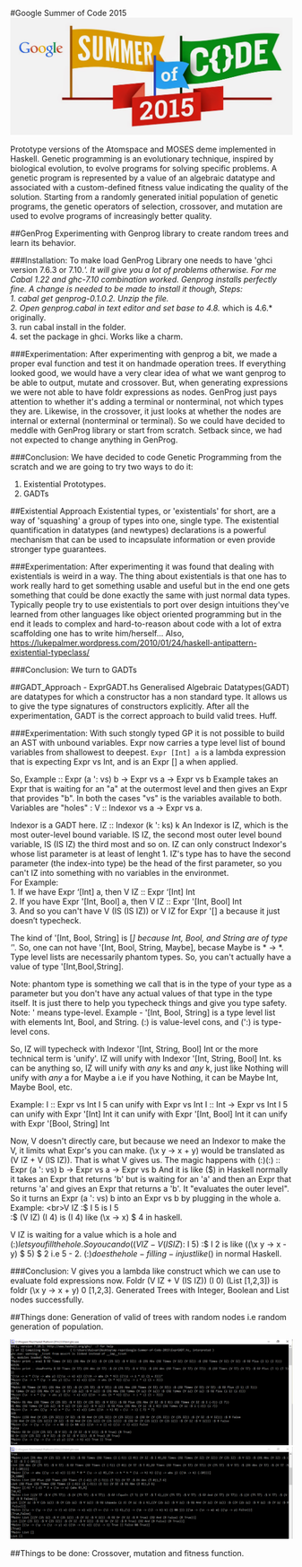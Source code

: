#Google Summer of Code 2015
![GSOC](/image01.jpg "Step 1")

Prototype versions of the Atomspace and MOSES deme implemented in Haskell.
Genetic programming is an evolutionary technique, inspired by biological evolution, to evolve programs for solving specific problems. A genetic program is represented by a value of an algebraic datatype and associated with a custom-defined fitness value indicating the quality of the solution. Starting from a randomly generated initial population of genetic programs, the genetic operators of selection, crossover, and mutation are used to evolve programs of increasingly better quality.

##GenProg
Experimenting with Genprog library to create random trees and learn its behavior.

###Installation:
To make load GenProg Library one needs to have 'ghci version 7.6.3 or 7.10.*'. It will give you a lot of problems otherwise. For me Cabal 1.22 and ghc-7.10 combination worked. Genprog installs perfectly fine. A change is needed to be made to install it though, Steps:
<br>1. cabal get genprog-0.1.0.2. Unzip the file.
<br>2. Open genprog.cabal in text editor and set base to 4.8.* which is 4.6.* originally.
<br>3. run cabal install in the folder.
<br>4. set the package in ghci. Works like a charm.

###Experimentation:
After experimenting with genprog a bit, we made a proper eval function and test it on handmade operation trees. If everything looked good, we would have a very clear idea of what we want genprog to be able to output, mutate and crossover. But, when generating expressions we were not able to have foldr expressions as nodes. GenProg just pays attention to whether it's adding a terminal or nonterminal, not which types they are. Likewise, in the crossover, it just looks at whether the nodes are internal or external (nonterminal or terminal). So we could have decided to meddle with GenProg library or start from scratch.
Setback since, we had not expected to change anything in GenProg.

###Conclusion:
We have decided to code Genetic Programming from the scratch and we are going to try two ways to do it:
1. Existential Prototypes.
2. GADTs

##Existential Approach
Existential types, or 'existentials' for short, are a way of 'squashing' a group of types into one, single type. The existential quantification in datatypes (and newtypes) declarations is a powerful mechanism that can be used to incapsulate information or even provide stronger type guarantees.

###Experimentation:
After experimenting it was found that dealing with existentials is weird in a way. The thing about existentials is that one has to work really hard to get something usable and useful but in the end one gets something that could be done exactly the same with just normal data types. Typically people try to use existentials to port over design intuitions they've learned from other languages like object oriented programming but in the end it leads to complex and hard-to-reason about code with a lot of extra scaffolding one has to write him/herself...
Also, https://lukepalmer.wordpress.com/2010/01/24/haskell-antipattern-existential-typeclass/ 

###Conclusion:
We turn to GADTs

##GADT_Approach - ExprGADT.hs
Generalised Algebraic Datatypes(GADT) are datatypes for which a constructor has a non standard type. It allows us to give the type signatures of constructors explicitly. After all the experimentation, GADT is the correct approach to build valid trees. Huff.

###Experimentation:
With such stongly typed GP it is not possible to build an AST with unbound variables. Expr now carries a type level list of bound variables from shallowest to deepest.
`Expr [Int] a` is a lambda expression that is expecting Expr vs Int, and is an Expr [] a when applied.

So, Example :: Expr (a ': vs) b -> Expr vs a -> Expr vs b
Example takes an Expr that is waiting for an "a" at the outermost level and then gives an Expr that provides "b". In both the cases "vs" is the variables available to both. Variables are "holes" : V :: Indexor vs a -> Expr vs a.

Indexor is a GADT here.
IZ :: Indexor (k ': ks) k
An Indexor is IZ, which is the most outer-level bound variable. IS IZ, the second most outer level bound variable, IS (IS IZ) the third most and so on. IZ can only construct Indexor's whose list parameter is at least of lenght 1.  IZ's type has to have the second parameter (the index-into type) be the head of the first parameter, so you can't IZ into something with no variables in the environmet.
<br>For Example:
<br>1. If we have Expr ‘[Int] a, then V IZ :: Expr ‘[Int] Int
<br>2. If you have Expr '[Int, Bool] a, then V IZ :: Expr '[Int, Bool] Int
<br>3. And so you can't have V (IS (IS IZ)) or V IZ for Expr '[] a because it just doesn’t typecheck.

The kind of '[Int, Bool, String] is [*]
because Int, Bool, and String are of type '*'. So, one can not have '[Int, Bool, String, Maybe], becase Maybe is * -> *. Type level lists are necessarily phantom types. So, you can't actually have a value of type '[Int,Bool,String].

Note: phantom type is something we call that is in the type of your type as a parameter
but you don't have any actual values of that type in the type itself. It is just there to help you typecheck things and give you type safety.
Note: ' means type-level. Example - '[Int, Bool, String] is a type level list with elements Int, Bool, and String. (:) is value-level cons, and (':) is type-level cons.

So, IZ will typecheck with Indexor '[Int, String, Bool] Int or the more technical term is 'unify'. IZ will unify with Indexor '[Int, String, Bool] Int. ks can be anything so, IZ will unify with *any* ks and *any* k, just like Nothing will unify with *any* a for Maybe a i.e if you have Nothing, it can be Maybe Int, Maybe Bool, etc.

Example:
I :: Expr vs Int
I 5 can unify with Expr vs Int
I :: Int -> Expr vs Int
I 5 can unify with Expr '[Int] Int
it can unify with Expr '[Int, Bool] Int
it can unify with Expr '[Bool, String] Int

Now,
V doesn't directly care, but because we need an Indexor to make the V, it limits what Expr's you can make. (\x y -> x + y) would be translated as (V IZ + V (IS IZ)). That is what V gives us.
The magic happens with (:$)
(:$) :: Expr (a ': vs) b -> Expr vs a -> Expr vs b
And it is like ($) in Haskell normally
it takes an Expr that returns 'b' but is waiting for an 'a' and then an Expr that returns 'a' and gives an Expr that returns a 'b'. It "evaluates the outer level". So it turns an Expr (a ': vs) b into an Expr vs b by plugging in the whole a.
Example:
<br>V IZ :$ I 5  is I 5
<br>:$ (V IZ) (I 4) is (I 4) like (\x -> x) $ 4 in haskell.

V IZ is waiting for a value which is a hole and (:$) lets you fill the hole. So you can do
((V IZ - V (IS IZ) :$ I 5) :$ I 2 is like ((\x y -> x - y) $ 5) $ 2 i.e 5 - 2. (:$) does the hole-filling-in just like ($) in normal Haskell.

###Conclusion:
V gives you a lambda like construct which we can use to evaluate fold expressions now. Foldr (V IZ + V (IS IZ)) (I 0) (List [1,2,3]) is foldr (\x y -> x + y) 0 [1,2,3]. Generated Trees with Integer, Boolean and List nodes successfully.

##Things done:
Generation of valid of trees with random nodes i.e random generation of population.

![Things done](/Capture1.PNG "Step 2")
![Things done](/Capture2.PNG "Step 3")

##Things to be done:
Crossover, mutation and fitness function.
